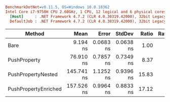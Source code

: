 ``` ini

BenchmarkDotNet=v0.11.5, OS=Windows 10.0.18362
Intel Core i7-9750H CPU 2.60GHz, 1 CPU, 12 logical and 6 physical cores
  [Host]     : .NET Framework 4.7.2 (CLR 4.0.30319.42000), 32bit LegacyJIT-v4.8.4010.0
  DefaultJob : .NET Framework 4.7.2 (CLR 4.0.30319.42000), 32bit LegacyJIT-v4.8.4010.0


```
|               Method |       Mean |     Error |    StdDev | Ratio | RatioSD |
|--------------------- |-----------:|----------:|----------:|------:|--------:|
|                 Bare |   9.194 ns | 0.0683 ns | 0.0638 ns |  1.00 |    0.00 |
|         PushProperty |  76.910 ns | 0.7857 ns | 0.7349 ns |  8.37 |    0.09 |
|   PushPropertyNested | 145.741 ns | 1.1252 ns | 0.9396 ns | 15.83 |    0.14 |
| PushPropertyEnriched | 157.526 ns | 0.9964 ns | 0.8833 ns | 17.12 |    0.18 |
